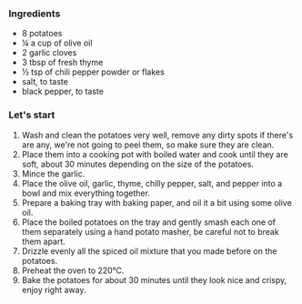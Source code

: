 ### Ingredients

- 8 potatoes
- ¼ a cup of olive oil
- 2 garlic cloves
- 3 tbsp of fresh thyme
- ½ tsp of chili pepper powder or flakes
- salt, to taste
- black pepper, to taste

### Let's start

1. Wash and clean the potatoes very well, remove any dirty spots if there's are any, we're not going to peel them, so make sure they are clean.
2. Place them into a cooking pot with boiled water and cook until they are soft, about 30 minutes depending on the size of the potatoes.
3. Mince the garlic.
4. Place the olive oil, garlic, thyme, chilly pepper, salt, and pepper into a bowl and mix everything together.
5. Prepare a baking tray with baking paper, and oil it a bit using some olive oil.
6. Place the boiled potatoes on the tray and gently smash each one of them separately using a hand potato masher, be careful not to break them apart.
7. Drizzle evenly all the spiced oil mixture that you made before on the potatoes.
8. Preheat the oven to 220℃.
9. Bake the potatoes for about 30 minutes until they look nice and crispy, enjoy right away.
